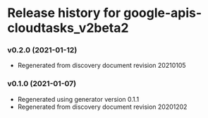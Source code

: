 # Release history for google-apis-cloudtasks_v2beta2

### v0.2.0 (2021-01-12)

* Regenerated from discovery document revision 20210105

### v0.1.0 (2021-01-07)

* Regenerated using generator version 0.1.1
* Regenerated from discovery document revision 20201202

